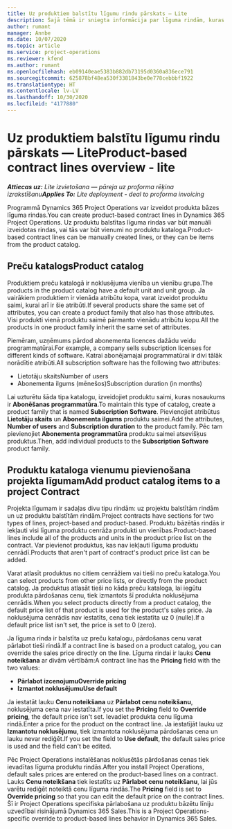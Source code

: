 ```yaml
---
title: Uz produktiem balstītu līgumu rindu pārskats — Lite
description: Šajā tēmā ir sniegta informācija par līguma rindām, kuras ir balstītas uz produktu.
author: rumant
manager: Annbe
ms.date: 10/07/2020
ms.topic: article
ms.service: project-operations
ms.reviewer: kfend
ms.author: rumant
ms.openlocfilehash: eb09140eae5383b882db73195d0360a836ece791
ms.sourcegitcommit: 625878bf48ea530f3381843be0e778cebbbf1922
ms.translationtype: HT
ms.contentlocale: lv-LV
ms.lasthandoff: 10/30/2020
ms.locfileid: "4177880"
---
```

# <a name="product-based-contract-lines-overview---lite"></a><span data-ttu-id="3e722-103">Uz produktiem balstītu līgumu rindu pārskats — Lite</span><span class="sxs-lookup"><span data-stu-id="3e722-103">Product-based contract lines overview - lite</span></span>

<span data-ttu-id="3e722-104">_**Attiecas uz:** Lite izvietošana — pāreja uz proforma rēķina izrakstīšanu_</span><span class="sxs-lookup"><span data-stu-id="3e722-104">_**Applies To:** Lite deployment - deal to proforma invoicing_</span></span>

<span data-ttu-id="3e722-105">Programmā Dynamics 365 Project Operations var izveidot produkta bāzes līguma rindas.</span><span class="sxs-lookup"><span data-stu-id="3e722-105">You can create product-based contract lines in Dynamics 365 Project Operations.</span></span> <span data-ttu-id="3e722-106">Uz produktu balstītas līguma rindas var būt manuāli izveidotas rindas, vai tās var būt vienumi no produktu kataloga.</span><span class="sxs-lookup"><span data-stu-id="3e722-106">Product-based contract lines can be manually created lines, or they can be items from the product catalog.</span></span>

## <a name="product-catalog"></a><span data-ttu-id="3e722-107">Preču katalogs</span><span class="sxs-lookup"><span data-stu-id="3e722-107">Product catalog</span></span>

<span data-ttu-id="3e722-108">Produktiem preču katalogā ir noklusējuma vienība un vienību grupa.</span><span class="sxs-lookup"><span data-stu-id="3e722-108">The products in the product catalog have a default unit and unit group.</span></span> <span data-ttu-id="3e722-109">Ja vairākiem produktiem ir vienāda atribūtu kopa, varat izveidot produktu saimi, kurai arī ir šie atribūti.</span><span class="sxs-lookup"><span data-stu-id="3e722-109">If several products share the same set of attributes, you can create a product family that also has those attributes.</span></span> <span data-ttu-id="3e722-110">Visi produkti vienā produktu saimē pārmanto vienādu atribūtu kopu.</span><span class="sxs-lookup"><span data-stu-id="3e722-110">All the products in one product family inherit the same set of attributes.</span></span>

<span data-ttu-id="3e722-111">Piemēram, uzņēmums pārdod abonementa licences dažādu veidu programmatūrai.</span><span class="sxs-lookup"><span data-stu-id="3e722-111">For example, a company sells subscription licenses for different kinds of software.</span></span> <span data-ttu-id="3e722-112">Katrai abonējamajai programmatūrai ir divi tālāk norādītie atribūti.</span><span class="sxs-lookup"><span data-stu-id="3e722-112">All subscription software has the following two attributes:</span></span>

- <span data-ttu-id="3e722-113">Lietotāju skaits</span><span class="sxs-lookup"><span data-stu-id="3e722-113">Number of users</span></span>
- <span data-ttu-id="3e722-114">Abonementa ilgums (mēnešos)</span><span class="sxs-lookup"><span data-stu-id="3e722-114">Subscription duration (in months)</span></span>

<span data-ttu-id="3e722-115">Lai uzturētu šāda tipa katalogu, izveidojiet produktu saimi, kuras nosaukums ir **Abonēšanas programmatūra**.</span><span class="sxs-lookup"><span data-stu-id="3e722-115">To maintain this type of catalog, create a product family that is named **Subscription Software**.</span></span> <span data-ttu-id="3e722-116">Pievienojiet atribūtus **Lietotāju skaits** un **Abonementa ilgums** produktu saimei.</span><span class="sxs-lookup"><span data-stu-id="3e722-116">Add the attributes, **Number of users** and **Subscription duration** to the product family.</span></span> <span data-ttu-id="3e722-117">Pēc tam pievienojiet **Abonementa programmatūra** produktu saimei atsevišķus produktus.</span><span class="sxs-lookup"><span data-stu-id="3e722-117">Then, add individual products to the **Subscription Software** product family.</span></span>

## <a name="add-product-catalog-items-to-a-project-contract"></a><span data-ttu-id="3e722-118">Produktu kataloga vienumu pievienošana projekta līgumam</span><span class="sxs-lookup"><span data-stu-id="3e722-118">Add product catalog items to a project Contract</span></span>

<span data-ttu-id="3e722-119">Projekta līgumam ir sadaļas divu tipu rindām: uz projektu balstītām rindām un uz produktu balstītām rindām.</span><span class="sxs-lookup"><span data-stu-id="3e722-119">Project contracts have sections for two types of lines, project-based and product-based.</span></span> <span data-ttu-id="3e722-120">Produktu bāzētās rindās ir iekļauti visi līguma produktu cenrāža produkti un vienības.</span><span class="sxs-lookup"><span data-stu-id="3e722-120">Product-based lines include all of the products and units in the product price list on the contract.</span></span> <span data-ttu-id="3e722-121">Var pievienot produktus, kas nav iekļauti līguma produktu cenrādī.</span><span class="sxs-lookup"><span data-stu-id="3e722-121">Products that aren't part of contract's product price list can be added.</span></span>

<span data-ttu-id="3e722-122">Varat atlasīt produktus no citiem cenrāžiem vai tieši no preču kataloga.</span><span class="sxs-lookup"><span data-stu-id="3e722-122">You can select products from other price lists, or directly from the product catalog.</span></span> <span data-ttu-id="3e722-123">Ja produktus atlasāt tieši no kāda preču kataloga, lai iegūtu produkta pārdošanas cenu, tiek izmantots šī produkta noklusējuma cenrādis.</span><span class="sxs-lookup"><span data-stu-id="3e722-123">When you select products directly from a product catalog, the default price list of that product is used for the product's sales price.</span></span> <span data-ttu-id="3e722-124">Ja noklusējuma cenrādis nav iestatīts, cena tiek iestatīta uz 0 (nulle).</span><span class="sxs-lookup"><span data-stu-id="3e722-124">If a default price list isn't set, the price is set to 0 (zero).</span></span>

<span data-ttu-id="3e722-125">Ja līguma rinda ir balstīta uz preču katalogu, pārdošanas cenu varat pārlabot tieši rindā.</span><span class="sxs-lookup"><span data-stu-id="3e722-125">If a contract line is based on a product catalog, you can override the sales price directly on the line.</span></span> <span data-ttu-id="3e722-126">Līguma rindai ir lauks **Cenu noteikšana** ar divām vērtībām:</span><span class="sxs-lookup"><span data-stu-id="3e722-126">A contract line has the **Pricing** field with the two values:</span></span>

- <span data-ttu-id="3e722-127">**Pārlabot izcenojumu**</span><span class="sxs-lookup"><span data-stu-id="3e722-127">**Override pricing**</span></span>
- <span data-ttu-id="3e722-128">**Izmantot noklusējumu**</span><span class="sxs-lookup"><span data-stu-id="3e722-128">**Use default**</span></span>

<span data-ttu-id="3e722-129">Ja iestatāt lauku **Cenu noteikšana** uz **Pārlabot cenu noteikšanu**, noklusējuma cena nav iestatīta.</span><span class="sxs-lookup"><span data-stu-id="3e722-129">If you set the **Pricing** field to **Override pricing**, the default price isn't set.</span></span> <span data-ttu-id="3e722-130">Ievadiet produkta cenu līguma rindā.</span><span class="sxs-lookup"><span data-stu-id="3e722-130">Enter a price for the product on the contract line.</span></span> <span data-ttu-id="3e722-131">Ja iestatījāt lauku uz **Izmantotu noklusējumu**, tiek izmantota noklusējuma pārdošanas cena un lauku nevar rediģēt.</span><span class="sxs-lookup"><span data-stu-id="3e722-131">If you set the field to **Use default**, the default sales price is used and the field can't be edited.</span></span>

<span data-ttu-id="3e722-132">Pēc Project Operations instalēšanas noklusētās pārdošanas cenas tiek ievadītas līguma produktu rindās.</span><span class="sxs-lookup"><span data-stu-id="3e722-132">After you install Project Operations, default sales prices are entered on the product-based lines on a contract.</span></span> <span data-ttu-id="3e722-133">Lauks **Cenu noteikšana** tiek iestatīts uz **Pārlabot cenu noteikšanu**, lai jūs varētu rediģēt noteiktā cenu līguma rindās.</span><span class="sxs-lookup"><span data-stu-id="3e722-133">The **Pricing** field is set to **Override pricing** so that you can edit the default price on the contract lines.</span></span> <span data-ttu-id="3e722-134">Šī ir Project Operations specifiska pārlabošana uz produktu bāzētu līniju uzvedībai risinājumā Dynamics 365 Sales.</span><span class="sxs-lookup"><span data-stu-id="3e722-134">This is a Project Operations-specific override to product-based lines behavior in Dynamics 365 Sales.</span></span>
